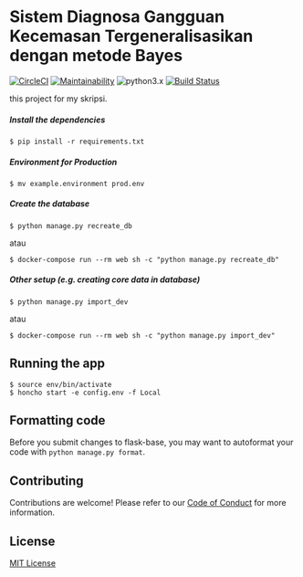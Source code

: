 # Sistem Diagnosa Gangguan Kecemasan Tergeneralisasikan dengan metode Bayes
[![CircleCI](https://circleci.com/gh/awkz/sdbayes/tree/master.svg?style=svg)](https://circleci.com/gh/awkz/sdbayes/tree/master)
[![Maintainability](https://api.codeclimate.com/v1/badges/d722cb86f6bf35a1095b/maintainability)](https://codeclimate.com/github/awkz/sdbayes/maintainability)
![python3.x](https://img.shields.io/badge/python-3.x-brightgreen.svg) [![Build Status](https://travis-ci.com/awkz/sdbayes.svg?branch=master)](https://travis-ci.com/awkz/sdbayes)


this project for my skripsi.

##### Install the dependencies

```
$ pip install -r requirements.txt
```

##### Environment for Production

```
$ mv example.environment prod.env
```

##### Create the database

```
$ python manage.py recreate_db
```
atau
```
$ docker-compose run --rm web sh -c "python manage.py recreate_db"
```

##### Other setup (e.g. creating core data in database)

```
$ python manage.py import_dev
```
atau
```
$ docker-compose run --rm web sh -c "python manage.py import_dev"
```

## Running the app

```
$ source env/bin/activate
$ honcho start -e config.env -f Local
```

## Formatting code

Before you submit changes to flask-base, you may want to autoformat your code with `python manage.py format`.


## Contributing

Contributions are welcome! Please refer to our [Code of Conduct](./CODE_OF_CONDUCT.md) for more information.


## License
[MIT License](LICENSE.md)
